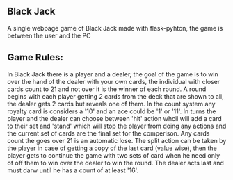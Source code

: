 ## Black Jack

A single webpage game of Black Jack made with flask-pyhton, the game is between the user and the PC

## Game Rules:
In Black Jack there is a player and a dealer, the goal of the game is to win over the hand of the dealer with your own cards, the individual with closer cards count to 21 and not over it is the winner of each round.
A round begins with each player getting 2 cards from the deck that are shown to all, the dealer gets 2 cards but reveals one of them.
In the count system any royalty card is considers a '10' and an ace could be '1' or '11'.
In turns the player and the dealer can choose between 'hit' action whcil will add a card to their set and 'stand' which will stop the player from doing any actions and the current set of cards are the final set for the comperison.
Any cards count the goes over 21 is an automatic lose.
The split action can be taken by the player in case of getting a copy of the last card (value wise), then the player gets to continue the game with two sets of card when he need only of off them to win over the dealer to win the round.
The dealer acts last and must darw until he has a count of at least '16'.
